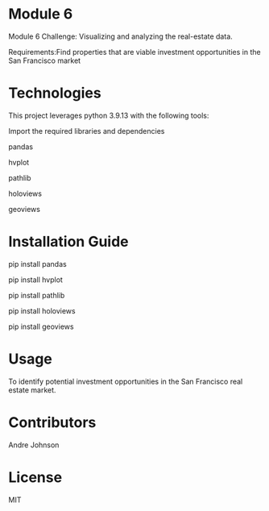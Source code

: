 # Module 6
Module 6 Challenge: Visualizing and analyzing the real-estate data.

Requirements:Find properties that are viable investment opportunities in the San Francisco market 

# Technologies
This project leverages python 3.9.13 with the following tools:

 Import the required libraries and dependencies
 
pandas

hvplot

pathlib

holoviews

geoviews


# Installation Guide
pip install pandas

pip install hvplot

pip install pathlib

pip install holoviews

pip install geoviews


# Usage
 To identify potential investment opportunities in the San Francisco real estate market.

# Contributors
Andre Johnson
# License
MIT
